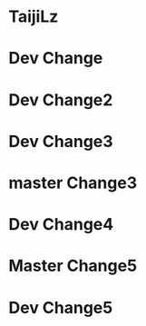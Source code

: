 # TaijiLz

# Dev Change


# Dev Change2


# Dev Change3

# master Change3

# Dev Change4 


# Master Change5

# Dev Change5

